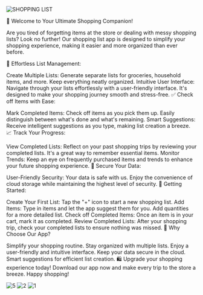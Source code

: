 ![SHOPPING LIST](https://github.com/enkdeveloper/ShoppingList/assets/119349974/3235bf4e-bd2c-499e-8b12-6820aa4a881d)



🛒 Welcome to Your Ultimate Shopping Companion!

Are you tired of forgetting items at the store or dealing with messy shopping lists? Look no further! Our shopping list app is designed to simplify your shopping experience, making it easier and more organized than ever before.

📝 Effortless List Management:

Create Multiple Lists: Generate separate lists for groceries, household items, and more. Keep everything neatly organized.
Intuitive User Interface: Navigate through your lists effortlessly with a user-friendly interface. It's designed to make your shopping journey smooth and stress-free.
✅ Check off Items with Ease:

Mark Completed Items: Check off items as you pick them up. Easily distinguish between what's done and what's remaining.
Smart Suggestions: Receive intelligent suggestions as you type, making list creation a breeze.
📈 Track Your Progress:

View Completed Lists: Reflect on your past shopping trips by reviewing your completed lists. It's a great way to remember essential items.
Monitor Trends: Keep an eye on frequently purchased items and trends to enhance your future shopping experience.
🔐 Secure Your Data:

User-Friendly Security: Your data is safe with us. Enjoy the convenience of cloud storage while maintaining the highest level of security.
🚀 Getting Started:

Create Your First List: Tap the "+" icon to start a new shopping list.
Add Items: Type in items and let the app suggest them for you. Add quantities for a more detailed list.
Check off Completed Items: Once an item is in your cart, mark it as completed.
Review Completed Lists: After your shopping trip, check your completed lists to ensure nothing was missed.
🌟 Why Choose Our App?

Simplify your shopping routine.
Stay organized with multiple lists.
Enjoy a user-friendly and intuitive interface.
Keep your data secure in the cloud.
Smart suggestions for efficient list creation.
🛍️ Upgrade your shopping experience today! Download our app now and make every trip to the store a breeze. Happy shopping!

![5](https://github.com/enkdeveloper/ShoppingList/assets/119349974/ffa4849d-8161-490e-849d-cb5b1966d0b1)
![2](https://github.com/enkdeveloper/ShoppingList/assets/119349974/c9dac5f6-70bd-4ca5-8135-a349a564db09)
![1](https://github.com/enkdeveloper/ShoppingList/assets/119349974/d8a58a40-8d74-492c-81f0-bab0c9b13813)

